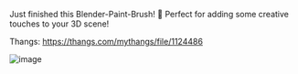 Just finished this Blender-Paint-Brush! 🎨 Perfect for adding some creative touches to your 3D scene!

Thangs: https://thangs.com/mythangs/file/1124486

![image](https://github.com/user-attachments/assets/e9468562-2960-48d5-bcc8-4c3b1b4592bd)
